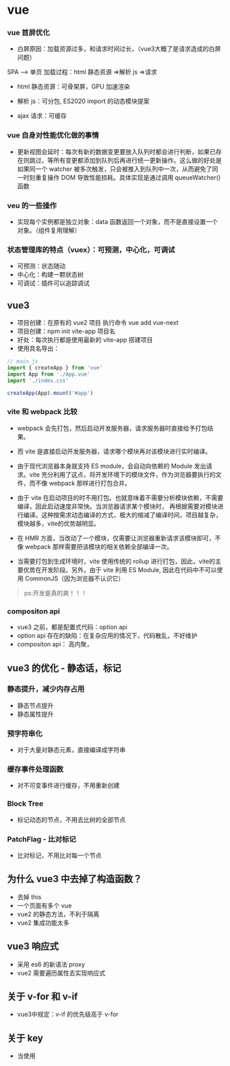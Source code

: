 # vue

### vue 首屏优化

- 白屏原因：加载资源过多，和请求时间过长，（vue3大概了是请求造成的白屏问题）

SPA --> 单页
加载过程：html 静态资源 =>解析 js =>请求

- html 静态资源：可骨架屏，GPU 加速渲染

- 解析 js：可分包, ES2020 import 的动态模块提案

- ajax 请求：可缓存

### vue 自身对性能优化做的事情

- 更新视图会延时：每次有新的数据变更要放入队列时都会进行判断，如果已存在则跳过，等所有变更都添加到队列后再进行统一更新操作。这么做的好处是如果同一个 watcher 被多次触发，只会被推入到队列中一次，从而避免了同一时刻重复操作 DOM 导致性能损耗。具体实现是通过调用 queueWatcher() 函数

### veu 的一些操作

- 实现每个实例都是独立对象：data 函数返回一个对象，而不是直接设置一个对象。（组件复用理解）

### 状态管理库的特点（vuex）：可预测，中心化，可调试

- 可预测：状态随动
- 中心化：构建一颗状态树
- 可调试：插件可以追踪调试



## vue3

- 项目创建：在原有的 vue2 项目 执行命令 vue add vue-next
- 项目创建：npm init vite-app 项目名
 - 好处：每次执行都是使用最新的 vite-app 搭建项目
- 使用具名导出：
```js
// main.js
import { createApp } from 'vue'
import App from './App.vue'
import './index.css'

createApp(App).mount('#app')

```
### vite 和 webpack 比较
- webpack 会先打包，然后启动开发服务器，请求服务器时直接给予打包结果。

- 而 vite 是直接启动开发服务器，请求哪个模块再对该模块进行实时编译。

- 由于现代浏览器本身就支持 ES module，会自动向依赖的 Module 发出请求。vite 充分利用了这点，将开发环境下的模块文件，作为浏览器要执行的文件，而不像 webpack 那样进行打包合并。

- 由于 vite 在启动项目的时不用打包。也就意味着不需要分析模块依赖，不需要编译，因此启动速度非常快。当浏览器请求某个模块时，
再根据需要对模块进行编译。这种按需求动态编译的方式，极大的缩减了编译时间，项目越复杂，模块越多，vite的优势越明显。

- 在 HMR 方面，当改动了一个模块，仅需要让浏览器重新请求该模块即可，不像 webpack 那样需要把该模块的相关依赖全部编译一次。

- 当需要打包到生成环境时，vite 使用传统的 rollup 进行打包，因此，vite的主要优势在开发阶段。另外，由于 vite 利用 ES Module, 因此在代码中不可以使用 CommonJS（因为浏览器不认识它）

> ps:开发是真的爽！！！


### compositon api
- vue3 之前，都是配置式代码：option api
- option api 存在的缺陷：在复杂应用的情况下，代码散乱，不好维护
- compositon api： 高内聚，

## vue3 的优化 - 静态话，标记

### 静态提升，减少内存占用
- 静态节点提升
- 静态属性提升

### 预字符串化
- 对于大量对静态元素，直接编译成字符串
### 缓存事件处理函数
- 对不可变事件进行缓存，不用重新创建
### Block Tree
- 标记动态的节点，不用去比树的全部节点
### PatchFlag - 比对标记
- 比对标记，不用比对每一个节点

## 为什么 vue3 中去掉了构造函数？
- 去掉 this
- 一个页面有多个 vue
- vue2 的静态方法，不利于隔离 
- vue2 集成功能太多

## vue3 响应式
- 采用 es6 的新语法 proxy
- vue2 需要遍历属性去实现响应式

## 关于 v-for 和 v-if
- vue3中规定：v-if 的优先级高于 v-for
 

## 关于 key
- 当使用 <template> 进行 v-for 循环时，需要吧 key 值放到 <template> 中，而不是它的子元素中
- 当使用 v-if v-else-if v-else 分支的时候，不再需要指定 key 值，因为 vue3 会自动给予每个分支一个唯一的key
- 即便要手动给予 key 值，也必须给予每个分支唯一的 key，不能因为要重用分支而给予相同的 key

- 关于 Fragment 
- vue3 现在允许组件出现多个根节点

## 异步组件
vue 中的 defineAsyncComponent 函数：返回一个 promise

## 响应式 api：reacttivity api
>  ps：ref，computed
### api
- reactive: 深度代理对象的所有成员
- readonly：只能读取代理对象中的成员，不能修改
- ref：对 value 的访问是响应式的，如果给 value 是一个对象 ，则会通过 reactive 函数进行代理，如果已经是代理，则直接使用代理
- computed：当读取 value 值时，会根据情况决定是否哦要运行函数
### 判断 inProxy isReactive isReadonly isRef
- 判断响应式数据类型

### 应用：
- 如果想要让一个对象变为响应式数据，可以使用 reactive 或 ref
- 如果想要让一个对象的所有属性只读，可以使用 readonly
- 如果想要一个非对象的数据变为响应式数据，使用 ref
- 如果想要根据已知的响应式数据得到一个新的响应式数据，使用 comptued

## 监听数据变化：异步执行（微队列）
- watchEffect: 自动监听
- watch：手动
- 除非遇到如下场景，都推荐使用 watchEffect
- 不希望回调函数一开始就执行
- 数据改变时，需要参考旧值
- 需要监控一些回调函数中不会用到的数据（某些数据变，去通知服务器）
```js
const state = reactive({a:1, b:2})
const count = ref(0)
watchEffect(()=>{
  console.log(state.a ,state.b) //自动监听到 state.a， state.b
})
// 不能直接写 state.a ，因为表达式计算后是一个原始值
wacth(state.a, (newValue, oldValue) => {
  console.log(`新${newValue}旧${oldValue}`)
})
// 下面方式可以
wacth(()=>{ state.a }, (newValue, oldValue) => {
  console.log(`新${newValue}旧${oldValue}`)
})
// 监听多个值
wacth([()=>{ state.a }, count], ([newValue1, newValue2], [oldValue1, oldValue2]) => {
  console.log(`新${newValue1}${newValue2}旧${oldValue1}${oldValue2}`)
})
```


## 降低心智负担：不用去思考他返回的响应式类型
- 所有的 composition function 均以 ref 的结果返回，以保证 setup 函数的返回结果中不包含 reactive 或 readonly 直接产生的数据，（因为数据解构的时候可能会失去响应）
``` js
setup() {
  const state = {}
  return toRefs(state)
}
```
## setup
- 不同于 响应式 api，composition api 提供的函数很多是与组件深度绑定的，不能脱离组件存在
- setup 只会运行一次的函数，比组件创建还早执行（created 钩子）。this 指向 undefind
- 两参数 props content

### 配合vue 食用的动画 gsap
https://cloud.tencent.com/developer/article/1599224